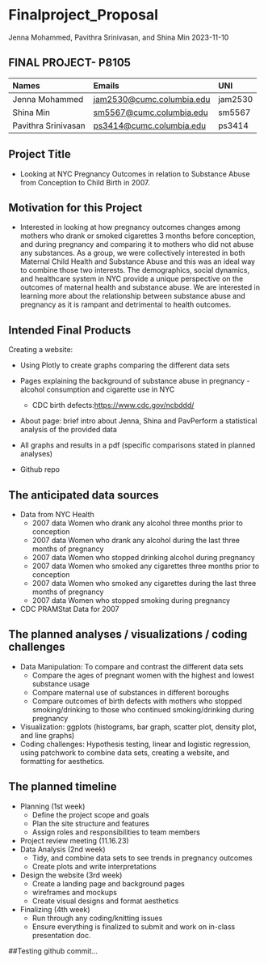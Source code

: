 Finalproject_Proposal
================
Jenna Mohammed, Pavithra Srinivasan, and Shina Min
2023-11-10

## FINAL PROJECT- P8105

| Names               | Emails                      | UNI     |
|:--------------------|:----------------------------|:--------|
| Jenna Mohammed      | <jam2530@cumc.columbia.edu> | jam2530 |
| Shina Min           | <sm5567@cumc.columbia.edu>  | sm5567  |
| Pavithra Srinivasan | <ps3414@cumc.columbia.edu>  | ps3414  |

## Project Title

- Looking at NYC Pregnancy Outcomes in relation to Substance Abuse from
  Conception to Child Birth in 2007.

## Motivation for this Project

- Interested in looking at how pregnancy outcomes changes among mothers
  who drank or smoked cigarettes 3 months before conception, and during
  pregnancy and comparing it to mothers who did not abuse any
  substances. As a group, we were collectively interested in both
  Maternal Child Health and Substance Abuse and this was an ideal way to
  combine those two interests. The demographics, social dynamics, and
  healthcare system in NYC provide a unique perspective on the outcomes
  of maternal health and substance abuse. We are interested in learning
  more about the relationship between substance abuse and pregnancy as
  it is rampant and detrimental to health outcomes.

## Intended Final Products

Creating a website:

- Using Plotly to create graphs comparing the different data sets

- Pages explaining the background of substance abuse in pregnancy -
  alcohol consumption and cigarette use in NYC

  - CDC birth defects:<https://www.cdc.gov/ncbddd/>

- About page: brief intro about Jenna, Shina and PavPerform a
  statistical analysis of the provided data

- All graphs and results in a pdf (specific comparisons stated in
  planned analyses)

- Github repo

## The anticipated data sources

- Data from NYC Health
  - 2007 data Women who drank any alcohol three months prior to
    conception
  - 2007 data Women who drank any alcohol during the last three months
    of pregnancy
  - 2007 data Women who stopped drinking alcohol during pregnancy
  - 2007 data Women who smoked any cigarettes three months prior to
    conception
  - 2007 data Women who smoked any cigarettes during the last three
    months of pregnancy
  - 2007 data Women who stopped smoking during pregnancy
- CDC PRAMStat Data for 2007

## The planned analyses / visualizations / coding challenges

- Data Manipulation: To compare and contrast the different data sets
  - Compare the ages of pregnant women with the highest and lowest
    substance usage
  - Compare maternal use of substances in different boroughs
  - Compare outcomes of birth defects with mothers who stopped
    smoking/drinking to those who continued smoking/drinking during
    pregnancy
- Visualization: ggplots (histograms, bar graph, scatter plot, density
  plot, and line graphs)
- Coding challenges: Hypothesis testing, linear and logistic regression,
  using patchwork to combine data sets, creating a website, and
  formatting for aesthetics.

## The planned timeline

- Planning (1st week)
  - Define the project scope and goals
  - Plan the site structure and features
  - Assign roles and responsibilities to team members
- Project review meeting (11.16.23)
- Data Analysis (2nd week)
  - Tidy, and combine data sets to see trends in pregnancy outcomes
  - Create plots and write interpretations
- Design the website (3rd week)
  - Create a landing page and background pages
  - wireframes and mockups
  - Create visual designs and format aesthetics
- Finalizing (4th week)
  - Run through any coding/knitting issues
  - Ensure everything is finalized to submit and work on in-class
    presentation doc.

\##Testing github commit…
